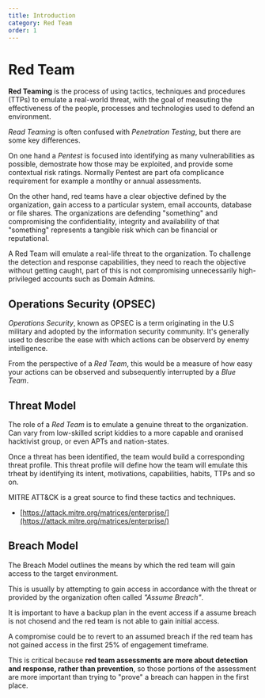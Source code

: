 ```yaml
---
title: Introduction
category: Red Team
order: 1
---
```


# Red Team

**Red Teaming** is the process of using tactics, techniques and procedures (TTPs) to emulate a real-world threat, with the goal of measuting the effectiveness of the people, processes and technologies used to defend an environment.

*Read Teaming* is often confused with *Penetration Testing*, but there are some key differences.

On one hand a *Pentest* is focused into identifying as many vulnerabilities as possible, demostrate how those may be exploited, and provide some contextual risk ratings. Normally Pentest are part ofa complicance requirement for example a montlhy or annual assessments.


On the other hand, red teams have a clear objective defined by the organization, gain access to a particular system, email accounts, database or file shares. The organizations are defending "something" and compromising the confidentiality, integrity and availability of that "something" represents a tangible risk which can be financial or reputational.

A Red Team will emulate a real-life threat to the organization. To challenge the detection and response capabilities, they need to reach the objective without getting caught, part of this is not compromising unnecessarily high-privileged accounts such as Domain Admins.


## Operations Security (OPSEC)

*Operations Security*, known as OPSEC is a term originating in the U.S military and adopted by the information security community. It's generally used to describe the ease with which actions can be observerd by enemy intelligence.

From the perspective of a *Red Team*, this would be a measure of how easy your actions can be observed and subsequently interrupted by a *Blue Team*.


## Threat Model

The role of a *Red Team* is to emulate a genuine threat to the organization. Can vary from low-skilled script kiddies to a more capable and oranised hacktivist group, or even APTs and nation-states.

Once a threat has been identified, the team would build a corresponding threat profile. This threat profile will define how the team will emulate this trheat by identifying its intent, motivations, capabilities, habits, TTPs and so on.

MITRE ATT&CK is a great source to find these tactics and techniques.

* [https://attack.mitre.org/matrices/enterprise/](https://attack.mitre.org/matrices/enterprise/)


## Breach Model

The Breach Model outlines the means by which the red team will gain access to the target environment.

This is usually by attempting to gain access in accordance with the threat or provided by the organization often called *"Assume Breach"*.

It is important to have a backup plan in the event access if a assume breach is not chosend and the red team is not able to gain initial access.

A compromise could be to revert to an assumed breach if the red team has not gained access in the first 25% of engagement timeframe.

This is critical because **red team assessments are more about detection and response, rather than prevention**, so those portions of the assessment are more important than trying to "prove" a breach can happen in the first place.